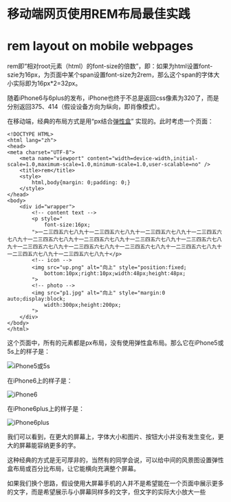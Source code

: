 # 移动端网页使用REM布局最佳实践
# rem layout on mobile webpages

rem即“相对root元素（html）的font-size的倍数”，即：如果为html设置font-szie为16px，为页面中某个span设置font-size为2rem，那么这个span的字体大小实际即为16px*2=32px。

随着iPhone6与6plus的发布，iPhone也终于不总是返回css像素为320了，而是分别返回375、414（假设设备方向为纵向，即肖像模式）。

在移动端，经典的布局方式是用“px结合[弹性盒](https://developer.mozilla.org/zh-CN/docs/CSS/Tutorials/Using_CSS_flexible_boxes)” 实现的。此时考虑一个页面：

	<!DOCTYPE HTML>
	<html lang="zh">
	<head>
	<meta charset="UTF-8">
		<meta name="viewport" content="width=device-width,initial-scale=1.0,maximum-scale=1.0,minimum-scale=1.0,user-scalable=no" />
		<title>rem</title>
		<style>
			html,body{margin: 0;padding: 0;}
		</style>
	</head>
	<body>
		<div id="wrapper">
			<!-- content text -->
			<p style="
		    	font-size:16px;
			">一二三四五六七八九十一二三四五六七八九十一二三四五六七八九十一二三四五六七八九十一二三四五六七八九十一二三四五六七八九十一二三四五六七八九十一二三四五六七八九十一二三四五六七八九十一二三四五六七八九十一二三四五六七八九十一二三四五六七八九十一二三四五六七八九十一二三四五六七八九十</p>
			<!-- icon -->
			<img src="up.png" alt="向上" style="position:fixed;
		   	    bottom:10px;right:10px;width:48px;height:48px;
			">
			<!-- photo -->
			<img src="p1.jpg" alt="向上" style="margin:0 auto;display:block;
		    	width:300px;height:200px;
			">
		</div>
	</body>
	</html>	

这个页面中，所有的元素都是px布局，没有使用弹性盒布局。那么它在iPhone5或5s上的样子是：

![iPhone5或5s](http://192.168.0.113/~qinjieyou/test/rem/px_5.jpg)

在iPhone6上的样子是：

![iPhone6](http://192.168.0.113/~qinjieyou/test/rem/px_6.jpg)

在iPhone6plus上的样子是：

![iPhone6plus](http://192.168.0.113/~qinjieyou/test/rem/px_6p.jpg)

我们可以看到，在更大的屏幕上，字体大小和图片、按钮大小并没有发生变化，更大的屏幕能容纳更多的字。

这种经典的方式是无可厚非的，当然有的同学会说，可以给中间的风景图设置弹性盒布局或百分比布局，让它能横向充满整个屏幕。

如果我们换个思路，假设使用大屏幕手机的人并不是希望能在一个页面中展示更多的文字，而是希望展示与小屏幕同样多的文字，但文字的实际大小放大一些
